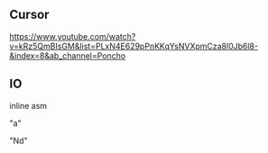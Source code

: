 ## Cursor

https://www.youtube.com/watch?v=kRz5QmBIsGM&list=PLxN4E629pPnKKqYsNVXpmCza8l0Jb6l8-&index=8&ab_channel=Poncho



## IO
inline asm

"a"


"Nd"

